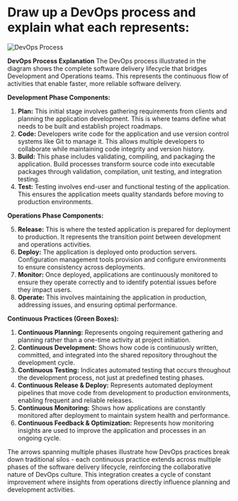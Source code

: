 # Draw up a DevOps process and explain what each represents:

 ![DevOps Process](https://opensource.com/sites/default/files/uploads/devopsprocesses.png)
 
**DevOps Process Explanation**
The DevOps process illustrated in the diagram shows the complete software delivery lifecycle that bridges Development and Operations teams. This represents the continuous flow of activities that enable faster, more reliable software delivery.

**Development Phase Components:**

1.	**Plan:** This initial stage involves gathering requirements from clients and planning the application development. This is where teams define what needs to be built and establish project roadmaps.
2.	**Code:** Developers write code for the application and use version control systems like Git to manage it. This allows multiple developers to collaborate while maintaining code integrity and version history.
3.	**Build:** This phase includes validating, compiling, and packaging the application. Build processes transform source code into executable packages through validation, compilation, unit testing, and integration testing.
4.	**Test:** Testing involves end-user and functional testing of the application. This ensures the application meets quality standards before moving to production environments.
   
**Operations Phase Components:**

5.	**Release:** This is where the tested application is prepared for deployment to production. It represents the transition point between development and operations activities.
6.	**Deploy:** The application is deployed onto production servers. Configuration management tools provision and configure environments to ensure consistency across deployments.
7.	**Monitor:** Once deployed, applications are continuously monitored to ensure they operate correctly and to identify potential issues before they impact users.
8.	**Operate:** This involves maintaining the application in production, addressing issues, and ensuring optimal performance.

**Continuous Practices (Green Boxes):**

1.	**Continuous Planning:** Represents ongoing requirement gathering and planning rather than a one-time activity at project initiation.
2.	**Continuous Development:** Shows how code is continuously written, committed, and integrated into the shared repository throughout the development cycle.
3.	**Continuous Testing:** Indicates automated testing that occurs throughout the development process, not just at predefined testing phases.
4.	**Continuous Release & Deploy:** Represents automated deployment pipelines that move code from development to production environments, enabling frequent and reliable releases.
5.	**Continuous Monitoring:** Shows how applications are constantly monitored after deployment to maintain system health and performance.
6.	**Continuous Feedback & Optimization:** Represents how monitoring insights are used to improve the application and processes in an ongoing cycle.

The arrows spanning multiple phases illustrate how DevOps practices break down traditional silos - each continuous practice extends across multiple phases of the software delivery lifecycle, reinforcing the collaborative nature of DevOps culture. This integration creates a cycle of constant improvement where insights from operations directly influence planning and development activities.
